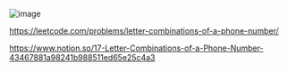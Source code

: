 ![image](https://user-images.githubusercontent.com/84365977/180197840-cc0b1abd-7f05-4b0c-a34f-a0ac7b51304f.png)


https://leetcode.com/problems/letter-combinations-of-a-phone-number/

https://www.notion.so/17-Letter-Combinations-of-a-Phone-Number-43467881a98241b988511ed65e25c4a3
